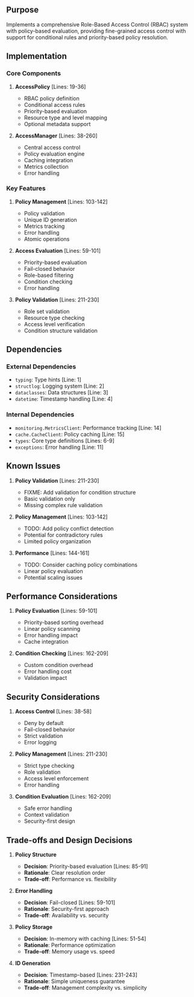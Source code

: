 ## Purpose

Implements a comprehensive Role-Based Access Control (RBAC) system with policy-based evaluation, providing fine-grained access control with support for conditional rules and priority-based policy resolution.

## Implementation

### Core Components

1. **AccessPolicy** [Lines: 19-36]

   - RBAC policy definition
   - Conditional access rules
   - Priority-based evaluation
   - Resource type and level mapping
   - Optional metadata support

2. **AccessManager** [Lines: 38-260]
   - Central access control
   - Policy evaluation engine
   - Caching integration
   - Metrics collection
   - Error handling

### Key Features

1. **Policy Management** [Lines: 103-142]

   - Policy validation
   - Unique ID generation
   - Metrics tracking
   - Error handling
   - Atomic operations

2. **Access Evaluation** [Lines: 59-101]

   - Priority-based evaluation
   - Fail-closed behavior
   - Role-based filtering
   - Condition checking
   - Error handling

3. **Policy Validation** [Lines: 211-230]
   - Role set validation
   - Resource type checking
   - Access level verification
   - Condition structure validation

## Dependencies

### External Dependencies

- `typing`: Type hints [Line: 1]
- `structlog`: Logging system [Line: 2]
- `dataclasses`: Data structures [Line: 3]
- `datetime`: Timestamp handling [Line: 4]

### Internal Dependencies

- `monitoring.MetricsClient`: Performance tracking [Line: 14]
- `cache.CacheClient`: Policy caching [Line: 15]
- `types`: Core type definitions [Lines: 6-9]
- `exceptions`: Error handling [Line: 11]

## Known Issues

1. **Policy Validation** [Lines: 211-230]

   - FIXME: Add validation for condition structure
   - Basic validation only
   - Missing complex rule validation

2. **Policy Management** [Lines: 103-142]

   - TODO: Add policy conflict detection
   - Potential for contradictory rules
   - Limited policy organization

3. **Performance** [Lines: 144-161]
   - TODO: Consider caching policy combinations
   - Linear policy evaluation
   - Potential scaling issues

## Performance Considerations

1. **Policy Evaluation** [Lines: 59-101]

   - Priority-based sorting overhead
   - Linear policy scanning
   - Error handling impact
   - Cache integration

2. **Condition Checking** [Lines: 162-209]
   - Custom condition overhead
   - Error handling cost
   - Validation impact

## Security Considerations

1. **Access Control** [Lines: 38-58]

   - Deny by default
   - Fail-closed behavior
   - Strict validation
   - Error logging

2. **Policy Management** [Lines: 211-230]

   - Strict type checking
   - Role validation
   - Access level enforcement
   - Error handling

3. **Condition Evaluation** [Lines: 162-209]
   - Safe error handling
   - Context validation
   - Security-first design

## Trade-offs and Design Decisions

1. **Policy Structure**

   - **Decision**: Priority-based evaluation [Lines: 85-91]
   - **Rationale**: Clear resolution order
   - **Trade-off**: Performance vs. flexibility

2. **Error Handling**

   - **Decision**: Fail-closed [Lines: 59-101]
   - **Rationale**: Security-first approach
   - **Trade-off**: Availability vs. security

3. **Policy Storage**

   - **Decision**: In-memory with caching [Lines: 51-54]
   - **Rationale**: Performance optimization
   - **Trade-off**: Memory usage vs. speed

4. **ID Generation**
   - **Decision**: Timestamp-based [Lines: 231-243]
   - **Rationale**: Simple uniqueness guarantee
   - **Trade-off**: Management complexity vs. simplicity
